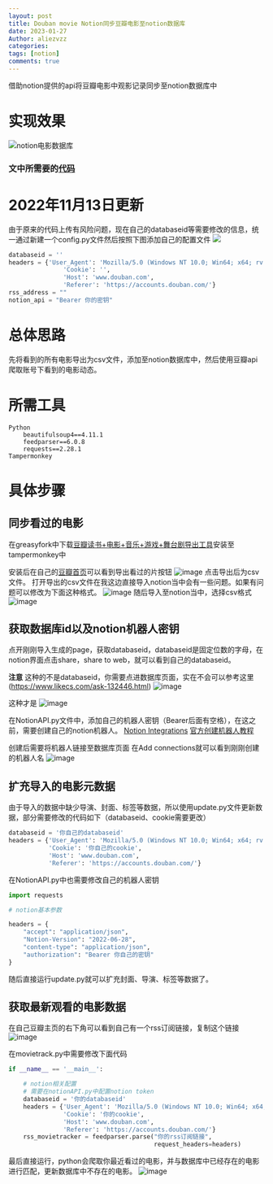 ```yaml
---
layout: post
title: Douban movie Notion同步豆瓣电影至notion数据库
date: 2023-01-27
Author: aliezvzz
categories: 
tags: [notion]
comments: true
--- 
```

借助notion提供的api将豆瓣电影中观影记录同步至notion数据库中
# 实现效果
![notion电影数据库](https://img2022.cnblogs.com/blog/3034167/202211/3034167-20221112143703605-1815683017.png)
### 文中所需要的[代码](https://github.com/AlieZVzz/Douban-Notion)
# 2022年11月13日更新
由于原来的代码上传有风险问题，现在自己的databaseid等需要修改的信息，统一通过新建一个config.py文件然后按照下图添加自己的配置文件
![](https://img2022.cnblogs.com/blog/3034167/202211/3034167-20221113152344130-1127529457.png)

``` python
databaseid = ''
headers = {'User_Agent': 'Mozilla/5.0 (Windows NT 10.0; Win64; x64; rv:106.0) Gecko/20100101 Firefox/106.0',
               'Cookie': '',
               'Host': 'www.douban.com',
               'Referer': 'https://accounts.douban.com/'}
rss_address = ""
notion_api = "Bearer 你的密钥"
```

# 总体思路
先将看到的所有电影导出为csv文件，添加至notion数据库中，然后使用豆瓣api爬取账号下看到的电影动态。
# 所需工具
```
Python
	beautifulsoup4==4.11.1
	feedparser==6.0.8
	requests==2.28.1
Tampermonkey
```
# 具体步骤
## 同步看过的电影
在greasyfork中下载[豆瓣读书+电影+音乐+游戏+舞台剧导出工具](https://greasyfork.org/zh-CN/scripts/420999-%E8%B1%86%E7%93%A3%E8%AF%BB%E4%B9%A6-%E7%94%B5%E5%BD%B1-%E9%9F%B3%E4%B9%90-%E6%B8%B8%E6%88%8F-%E8%88%9E%E5%8F%B0%E5%89%A7%E5%AF%BC%E5%87%BA%E5%B7%A5%E5%85%B7)安装至tampermonkey中

安装后在自己的[豆瓣首页](https://www.douban.com/mine/)可以看到导出看过的片按钮
![image](https://img2022.cnblogs.com/blog/3034167/202211/3034167-20221112145039905-352342191.png)
点击导出后为csv文件。
打开导出的csv文件在我这边直接导入notion当中会有一些问题。如果有问题可以修改为下面这种格式。
![image](https://img2022.cnblogs.com/blog/3034167/202211/3034167-20221112145217170-1897267723.png)
随后导入至notion当中，选择csv格式![image](https://img2022.cnblogs.com/blog/3034167/202211/3034167-20221112145347641-1792889822.png)
## 获取数据库id以及notion机器人密钥
点开刚刚导入生成的page，获取databaseid，databaseid是固定位数的字母，在notion界面点击share，share to web，就可以看到自己的databaseid。

**注意**
这种的不是databaseid，你需要点进数据库页面，实在不会可以参考这里(https://www.likecs.com/ask-132446.html)
![image](https://img2022.cnblogs.com/blog/3034167/202211/3034167-20221112150709650-1136242627.png)

这种才是
![image](https://img2022.cnblogs.com/blog/3034167/202211/3034167-20221112150807621-1211675128.png)



在NotionAPI.py文件中，添加自己的机器人密钥（Bearer后面有空格），在这之前，需要创建自己的notion机器人。
[Notion Integrations](https://www.notion.so/my-integrations)
[官方创建机器人教程](https://www.notion.so/help/create-integrations-with-the-notion-api)

创建后需要将机器人链接至数据库页面
在Add connections就可以看到刚刚创建的机器人名
![image](https://img2022.cnblogs.com/blog/3034167/202211/3034167-20221112151332927-778062071.png)

## 扩充导入的电影元数据
由于导入的数据中缺少导演、封面、标签等数据，所以使用update.py文件更新数据，部分需要修改的代码如下（databaseid、cookie需要更改）
``` python
databaseid = '你自己的databaseid'
headers = {'User_Agent': 'Mozilla/5.0 (Windows NT 10.0; Win64; x64; rv:106.0) Gecko/20100101 Firefox/106.0',
           'Cookie': '你自己的cookie',
           'Host': 'www.douban.com',
           'Referer': 'https://accounts.douban.com/'}

```
在NotionAPI.py中也需要修改自己的机器人密钥


``` python
import requests

# notion基本参数

headers = {
    "accept": "application/json",
    "Notion-Version": "2022-06-28",
    "content-type": "application/json",
    "authorization": "Bearer 你自己的密钥"
}

```
随后直接运行update.py就可以扩充封面、导演、标签等数据了。

## 获取最新观看的电影数据
在自己豆瓣主页的右下角可以看到自己有一个rss订阅链接，复制这个链接
![image](https://img2022.cnblogs.com/blog/3034167/202211/3034167-20221112151828461-1990276478.png)

在movietrack.py中需要修改下面代码
``` python
if __name__ == '__main__':

    # notion相关配置
    # 需要在notionAPI.py中配置notion token
    databaseid = '你的databaseid'
    headers = {'User_Agent': 'Mozilla/5.0 (Windows NT 10.0; Win64; x64; rv:106.0) Gecko/20100101 Firefox/106.0',
               'Cookie': '你的cookie',
               'Host': 'www.douban.com',
               'Referer': 'https://accounts.douban.com/'}
    rss_movietracker = feedparser.parse("你的rss订阅链接",
                                        request_headers=headers)
```
最后直接运行，python会爬取你最近看过的电影，并与数据库中已经存在的电影进行匹配，更新数据库中不存在的电影。
![image](https://img2022.cnblogs.com/blog/3034167/202211/3034167-20221112153104441-1782153071.png)
